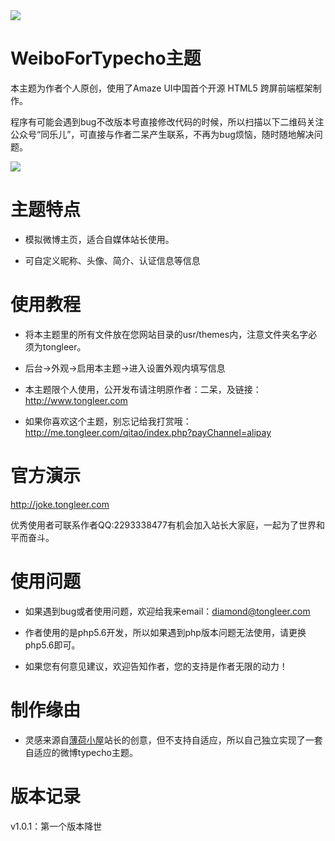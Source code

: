 <img src="https://ws3.sinaimg.cn/large/0078FzW1ly1fswhcipezdj311i0gr7m0.jpg">

# WeiboForTypecho主题

本主题为作者个人原创，使用了Amaze UI中国首个开源 HTML5 跨屏前端框架制作。

程序有可能会遇到bug不改版本号直接修改代码的时候，所以扫描以下二维码关注公众号“同乐儿”，可直接与作者二呆产生联系，不再为bug烦恼，随时随地解决问题。

<img src="http://me.tongleer.com/content/uploadfile/201706/008b1497454448.png">

# 主题特点
 - 模拟微博主页，适合自媒体站长使用。

 - 可自定义昵称、头像、简介、认证信息等信息

# 使用教程
 - 将本主题里的所有文件放在您网站目录的usr/themes内，注意文件夹名字必须为tongleer。

 - 后台->外观->启用本主题->进入设置外观内填写信息

 - 本主题限个人使用，公开发布请注明原作者：二呆，及链接：http://www.tongleer.com

 - 如果你喜欢这个主题，别忘记给我打赏哦：http://me.tongleer.com/qitao/index.php?payChannel=alipay

# 官方演示
http://joke.tongleer.com

优秀使用者可联系作者QQ:2293338477有机会加入站长大家庭，一起为了世界和平而奋斗。

# 使用问题
 - 如果遇到bug或者使用问题，欢迎给我来email：diamond@tongleer.com
 
 - 作者使用的是php5.6开发，所以如果遇到php版本问题无法使用，请更换php5.6即可。
 
 - 如果您有何意见建议，欢迎告知作者，您的支持是作者无限的动力！

# 制作缘由
 - 灵感来源自<a href="https://blog.20d.win/" target="_blank">薄荷小屋</a>站长的创意，但不支持自适应，所以自己独立实现了一套自适应的微博typecho主题。

# 版本记录
v1.0.1：第一个版本降世